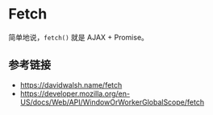 # Fetch

简单地说，`fetch()` 就是 AJAX + Promise。

## 参考链接
* https://davidwalsh.name/fetch
* https://developer.mozilla.org/en-US/docs/Web/API/WindowOrWorkerGlobalScope/fetch
